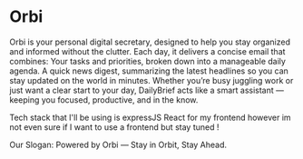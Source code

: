 # Orbi

Orbi is your personal digital secretary, designed to help you stay organized and informed without the clutter. Each day, it delivers a concise email that combines: Your tasks and priorities, broken down into a manageable daily agenda. A quick news digest, summarizing the latest headlines so you can stay updated on the world in minutes. Whether you’re busy juggling work or just want a clear start to your day, DailyBrief acts like a smart assistant — keeping you focused, productive, and in the know.

Tech stack that I'll be using is expressJS React for my frontend however im not even sure if I want to use a frontend but stay tuned !

Our Slogan: Powered by Orbi — Stay in Orbit, Stay Ahead.
